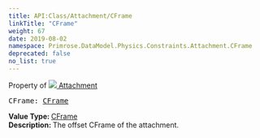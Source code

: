 ```yaml
---
title: API:Class/Attachment/CFrame
linkTitle: "CFrame"
weight: 67
date: 2019-08-02
namespace: Primrose.DataModel.Physics.Constraints.Attachment.CFrame
deprecated: false
no_list: true
---
```

Property of <a href="/docs/api-reference/Class/Attachment"><img src="/icons/silk/socket.png"/>&nbsp;Attachment</a>
<pre class="method-declaration">
CFrame: <a class="type" href="/docs/api-reference/DataType/CFrame">CFrame</a></pre>
<b>Value Type: </b>
<a class="type" href="/docs/api-reference/DataType/CFrame">CFrame</a>
<br/>
<b>Description: </b>
The offset CFrame of the attachment.

